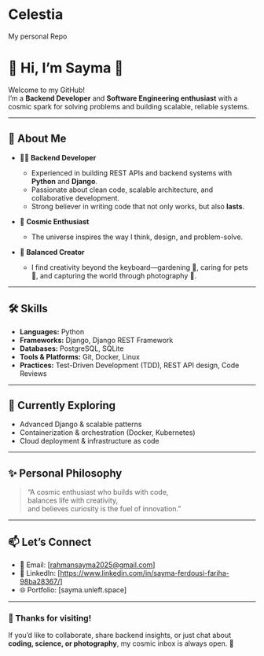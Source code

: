 # Celestia
My personal Repo
# 🌌 Hi, I’m Sayma 👋  

Welcome to my GitHub!  
I’m a **Backend Developer** and **Software Engineering enthusiast** with a cosmic spark for solving problems and building scalable, reliable systems.  

---

## 🚀 About Me  

- 🧑‍💻 **Backend Developer**  
   - Experienced in building REST APIs and backend systems with **Python** and **Django**.  
   - Passionate about clean code, scalable architecture, and collaborative development.  
   - Strong believer in writing code that not only works, but also **lasts**.  

- 🌌 **Cosmic Enthusiast**  
   - The universe inspires the way I think, design, and problem-solve.  

- 🌱 **Balanced Creator**  
   - I find creativity beyond the keyboard—gardening 🌿, caring for pets 🐾, and capturing the world through photography 📸.  

---

## 🛠️ Skills  

- **Languages:** Python  
- **Frameworks:** Django, Django REST Framework  
- **Databases:** PostgreSQL, SQLite  
- **Tools & Platforms:** Git, Docker, Linux  
- **Practices:** Test-Driven Development (TDD), REST API design, Code Reviews  

---

## 🌱 Currently Exploring  

- Advanced Django & scalable patterns  
- Containerization & orchestration (Docker, Kubernetes)  
- Cloud deployment & infrastructure as code  

---

## ✨ Personal Philosophy  

> “A cosmic enthusiast who builds with code,  
> balances life with creativity,  
> and believes curiosity is the fuel of innovation.”  

---

## 📫 Let’s Connect  

- 📧 Email: [rahmansayma2025@gmail.com]  
- 💼 LinkedIn: [https://www.linkedin.com/in/sayma-ferdousi-fariha-98ba28367/]  
- 🌐 Portfolio: [sayma.unleft.space]  

---

### 🌠 Thanks for visiting!  
If you’d like to collaborate, share backend insights, or just chat about **coding, science, or photography**, my cosmic inbox is always open. 🚀  

